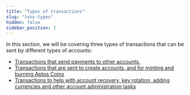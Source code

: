 ```yaml
---
title: "Types of transactions"
slug: "txns-types"
hidden: false
sidebar_position: 2
---
```

In this section, we will be covering three types of transactions that can be sent by different types of accounts:

* [Transactions that send payments to other accounts.](/transactions/txns-types/txns-send-payment)
* [Transactions that are sent to create accounts, and for minting and burning Aptos Coins](/transactions/txns-types/txns-create-accounts-mint)
* [Transactions to help with account recovery, key rotation, adding currencies and other account administration tasks](/transactions/txns-types/txns-manage-accounts)
